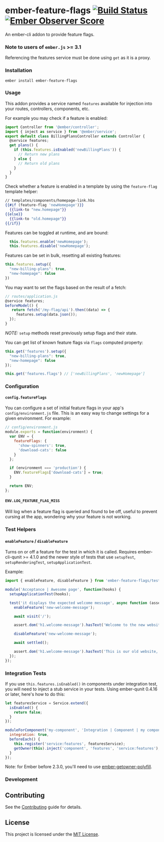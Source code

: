 
# ember-feature-flags [![Build Status](https://github.com/kategengler/ember-feature-flags/actions/workflows/ci.yml/badge.svg)](https://github.com/kategengler/ember-feature-flags/actions/workflows/ci.yml) [![Ember Observer Score](http://emberobserver.com/badges/ember-feature-flags.svg)](http://emberobserver.com/addons/ember-feature-flags)

An ember-cli addon to provide feature flags.

### Note to users of `ember.js` >= 3.1
Referencing the features service must be done using `get` as it is a proxy.

### Installation

```
ember install ember-feature-flags
```

### Usage

This addon provides a service named `features` available for injection into your routes, controllers, components, etc.

For example you may check if a feature is enabled:

```js
import Controller from '@ember/controller';
import { inject as service } from '@ember/service';
export default class BillingPlansController extends Controller {
  @service features;
  get plans() {
    if (this.features.isEnabled('newBillingPlans')) {
      // Return new plans
    } else {
      // Return old plans
    }
  }
}
```

Check whether a feature is enabled in a template by using the `feature-flag` template helper:

```hbs
// templates/components/homepage-link.hbs
{{#if (feature-flag 'newHomepage')}}
  {{link-to "new.homepage"}}
{{else}}
  {{link-to "old.homepage"}}
{{/if}}
```

Features can be toggled at runtime, and are bound:

```js
  this.features.enable('newHomepage');
  this.features.disable('newHomepage');
```

Features can be set in bulk, resetting all existing features:

```js
this.features.setup({
  "new-billing-plans": true,
  "new-homepage": false
})
```

You may want to set the flags based on the result of a fetch:

```js
// routes/application.js
@service features;
beforeModel() {
   return fetch('/my-flag/api').then((data) => {
     features.setup(data.json());
  });
}
```

*NOTE:* `setup` methods reset previously setup flags and their state.

You can get list of known feature flags via `flags` computed property:
```js
this.get('features').setup({
  "new-billing-plans": true,
  "new-homepage": false
});

this.get('features.flags') // ['newBillingPlans', 'newHomepage']
```


### Configuration

#### `config.featureFlags`

You can configure a set of initial feature flags in your app's `config/environment.js` file. This
is an easy way to change settings for a given environment. For example:

```javascript
// config/environment.js
module.exports = function(environment) {
  var ENV = {
    featureFlags: {
      'show-spinners': true,
      'download-cats': false
    }
  };

  if (environment === 'production') {
    ENV.featureFlags['download-cats'] = true;
  }

  return ENV;
};
```

#### `ENV.LOG_FEATURE_FLAG_MISS`

Will log when a feature flag is queried and found to be off, useful to prevent cursing at the app,
wondering why your feature is not working.

### Test Helpers

#### `enableFeature` / `disableFeature`

Turns on or off a feature for the test in which it is called.
Requires ember-cli-qunit >= 4.1.0 and the newer style of tests that use `setupTest`, `setupRenderingTest`, `setupApplicationTest`.

Example:
```js
import { enableFeature, disableFeature } from 'ember-feature-flags/test-support';

module('Acceptance | Awesome page', function(hooks) {
  setupApplicationTest(hooks);

  test('it displays the expected welcome message', async function (assert) {
    enableFeature('new-welcome-message');

    await visit('/');

    assert.dom('h1.welcome-message').hasText('Welcome to the new website!');

    disableFeature('new-welcome-message');

    await settled();

    assert.dom('h1.welcome-message').hasText('This is our old website, upgrade coming soon');
  });
});
```

### Integration Tests

If you use `this.features.isEnabled()` in components under integration test, you will need to inject a stub service in your tests. Using ember-qunit 0.4.16 or later, here's how to do this:

```js
let featuresService = Service.extend({
  isEnabled() {
    return false;
  }
});

moduleForComponent('my-component', 'Integration | Component | my component', {
  integration: true,
  beforeEach() {
    this.register('service:features', featuresService);
    getOwner(this).inject('component', 'features', 'service:features');
  }
});
```

Note: for Ember before 2.3.0, you'll need to use [ember-getowner-polyfill](https://github.com/rwjblue/ember-getowner-polyfill).

### Development

## Contributing

See the [Contributing](CONTRIBUTING.md) guide for details.

## License

This project is licensed under the [MIT License](LICENSE.md).
